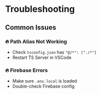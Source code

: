 # Troubleshooting

## Common Issues

### 🔥 Path Alias Not Working
- Check `tsconfig.json` has `"@/*": ["./*"]`
- Restart TS Server in VSCode

### 🔥 Firebase Errors
- Make sure `.env.local` is loaded
- Double-check Firebase config
